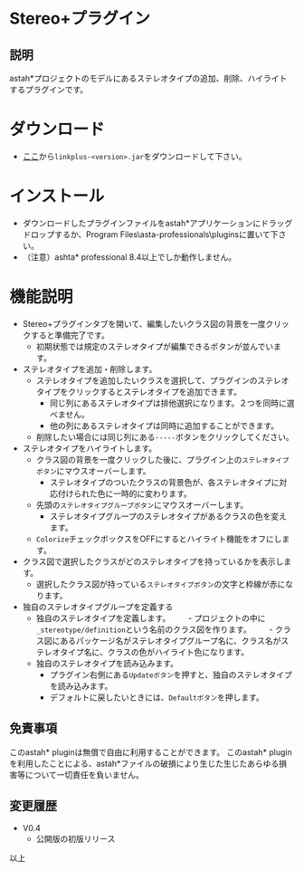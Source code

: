 # Stereo+プラグイン

## 説明
astah*プロジェクトのモデルにあるステレオタイプの追加、削除、ハイライトするプラグインです。

# ダウンロード
- [ここ](https://github.com/snytng/stereoplus/releases/latest)から`linkplus-<version>.jar`をダウンロードして下さい。

# インストール
- ダウンロードしたプラグインファイルをastah*アプリケーションにドラッグドロップするか、Program Files\asta-professionals\pluginsに置いて下さい。
- （注意）ashta* professional 8.4以上でしか動作しません。

# 機能説明
- Stereo+プラグインタブを開いて、編集したいクラス図の背景を一度クリックすると準備完了です。
  - 初期状態では規定のステレオタイプが編集できるボタンが並んでいます。 
- ステレオタイプを追加・削除します。
  - ステレオタイプを追加したいクラスを選択して、プラグインのステレオタイプをクリックするとステレオタイプを追加できます。
    - 同じ列にあるステレオタイプは排他選択になります。２つを同時に選べません。
    - 他の列にあるステレオタイプは同時に追加することができます。
  - 削除したい場合には同じ列にある`-----`ボタンをクリックしてください。
- ステレオタイプをハイライトします。
  - クラス図の背景を一度クリックした後に、プラグイン上の`ステレオタイプボタン`にマウスオーバーします。
    - ステレオタイプのついたクラスの背景色が、各ステレオタイプに対応付けられた色に一時的に変わります。
  - 先頭の`ステレオタイプグループボタン`にマウスオーバーします。
    - ステレオタイプグループのステレオタイプがあるクラスの色を変えます。
  - `Colorize`チェックボックスをOFFにするとハイライト機能をオフにします。
- クラス図で選択したクラスがどのステレオタイプを持っているかを表示します。
  - 選択したクラス図が持っている`ステレオタイプボタン`の文字と枠線が赤になります。
- 独自のステレオタイプグループを定義する
  - 独自のステレオタイプを定義します。
  　　- プロジェクトの中に`_stereotype/definition`という名前のクラス図を作ります。
  　　- クラス図にあるパッケージ名がステレオタイプグループ名に、クラス名がステレオタイプ名に、クラスの色がハイライト色になります。
  - 独自のステレオタイプを読み込みます。
    - プラグイン右側にある`Updateボタン`を押すと、独自のステレオタイプを読み込みます。
    - デフォルトに戻したいときには、`Defaultボタン`を押します。

## 免責事項
このastah* pluginは無償で自由に利用することができます。
このastah* pluginを利用したことによる、astah*ファイルの破損により生じた生じたあらゆる損害等について一切責任を負いません。

## 変更履歴
- V0.4
    - 公開版の初版リリース

以上

